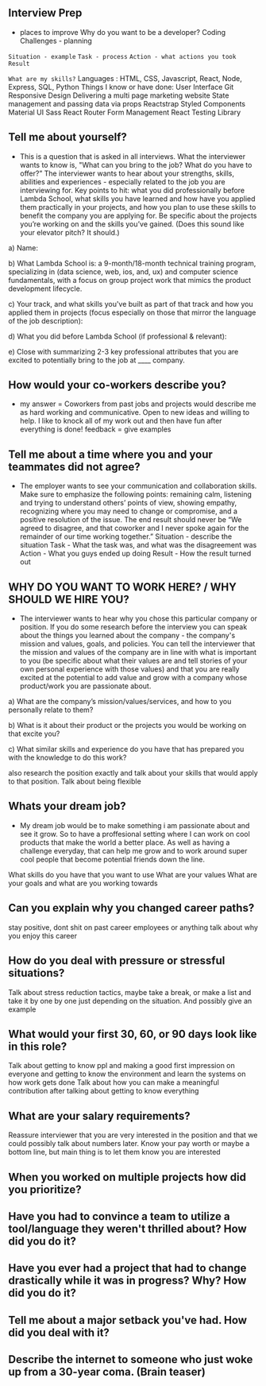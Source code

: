 ## Interview Prep

- places to improve
  Why do you want to be a developer?
  Coding Challenges - planning

`Situation - example`
`Task - process`
`Action - what actions you took`
`Result`

`What are my skills?`
Languages : HTML, CSS, Javascript, React, Node, Express, SQL, Python
Things I know or have done:
User Interface
Git
Responsive Design
Delivering a multi page marketing website
State management and passing data via props
Reactstrap
Styled Components
Material UI
Sass
React Router
Form Management
React Testing Library

## Tell me about yourself?

- This is a question that is asked in all interviews. What the interviewer wants to know is, "What can you bring to the job? What do you have to offer?” The interviewer wants to hear about your strengths, skills, abilities and experiences - especially related to the job you are interviewing for. Key points to hit: what you did professionally before Lambda School, what skills you have learned and how have you applied them practically in your projects, and how you plan to use these skills to benefit the company you are applying for. Be specific about the projects you’re working on and the skills you’ve gained. (Does this sound like your elevator pitch? It should.)

a) Name:

b) What Lambda School is: a 9-month/18-month technical training program, specializing in (data science, web, ios, and, ux) and computer science fundamentals, with a focus on group project work that mimics the product development lifecycle.

c) Your track, and what skills you've built as part of that track and how you applied them in projects (focus especially on those that mirror the language of the job description):

d) What you did before Lambda School (if professional & relevant):

e) Close with summarizing 2-3 key professional attributes that you are excited to potentially bring to the job at \_\_\_\_ company.

## How would your co-workers describe you?

- my answer = Coworkers from past jobs and projects would describe me as hard working and communicative. Open to new ideas and willing to help. I like to knock all of my work out and then have fun after everything is done!
  feedback = give examples

## Tell me about a time where you and your teammates did not agree?

- The employer wants to see your communication and collaboration skills. Make sure to emphasize the following points: remaining calm, listening and trying to understand others’ points of view, showing empathy, recognizing where you may need to change or compromise, and a positive resolution of the issue. The end result should never be “We agreed to disagree, and that coworker and I never spoke again for the remainder of our time working together.”
  Situation - describe the situation
  Task - What the task was, and what was the disagreement was
  Action - What you guys ended up doing
  Result - How the result turned out

## WHY DO YOU WANT TO WORK HERE? / WHY SHOULD WE HIRE YOU?

- The interviewer wants to hear why you chose this particular company or position. If you do some research before the interview you can speak about the things you learned about the company - the company's mission and values, goals, and policies. You can tell the interviewer that the mission and values of the company are in line with what is important to you (be specific about what their values are and tell stories of your own personal experience with those values) and that you are really excited at the potential to add value and grow with a company whose product/work you are passionate about.

a) What are the company’s mission/values/services, and how to you personally relate to them?

b) What is it about their product or the projects you would be working on that excite you?

c) What similar skills and experience do you have that has prepared you with the knowledge to do this work?

also research the position exactly and talk about your skills that would apply to that position. Talk about being flexible

## Whats your dream job?

- My dream job would be to make something i am passionate about and see it grow. So to have a proffesional setting where I can work on cool products that make the world a better place. As well as having a challenge everyday, that can help me grow and to work around super cool people that become potential friends down the line.

What skills do you have that you want to use
What are your values
What are your goals and what are you working towards

## Can you explain why you changed career paths?

stay positive, dont shit on past career employees or anything
talk about why you enjoy this career

## How do you deal with pressure or stressful situations?

Talk about stress reduction tactics, maybe take a break, or make a list and take it by one by one just depending on the situation. And possibly give an example

## What would your first 30, 60, or 90 days look like in this role?

Talk about getting to know ppl and making a good first impression on everyone and getting to know the environment and learn the systems on how work gets done
Talk about how you can make a meaningful contribution after talking about getting to know everything

## What are your salary requirements?

Reassure interviewer that you are very interested in the position and that we could possibly talk about numbers later. Know your pay worth or maybe a bottom line, but main thing is to let them know you are interested

## When you worked on multiple projects how did you prioritize?

## Have you had to convince a team to utilize a tool/language they weren't thrilled about? How did you do it?

## Have you ever had a project that had to change drastically while it was in progress? Why? How did you do it?

## Tell me about a major setback you've had. How did you deal with it?

## Describe the internet to someone who just woke up from a 30-year coma. (Brain teaser)
